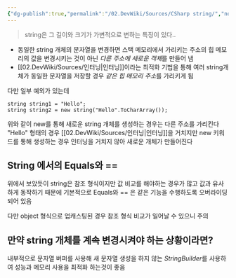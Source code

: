 ```yaml
---
{"dg-publish":true,"permalink":"/02.DevWiki/Sources/CSharp string/","noteIcon":"","created":"2024-10-24T10:59:36.000+09:00","updated":"2025-07-19T22:58:36.955+09:00"}
---
```


> string은 그 길이와 크기가 가변적으로 변하는 특징이 있다..

* 동일한 string 개체의 문자열을 변경하면 스택 메모리에서 가리키는 주소의 힙 메모리의 값을 변경시키는 것이 아닌 *다른 주소에 새로운 객체*를 만들어 냄 
* [[02.DevWiki/Sources/인터닝\|인터닝]]이라는 최적화 기법을 통해 여러 string개체가 동일한 문자열을 저장할 경우 *같은 힙 메모리 주소*를 가리키게 됨

다만 일부 예외가 있는데
```
string string1 = "Hello"; 
string string2 = new string("Hello".ToCharArray());
```
위와 같이 new를 통해 새로운 string 개체를 생성하는 경우는 다른 주소를 가리킨다
"Hello" 형태의 경우 [[02.DevWiki/Sources/인터닝\|인터닝]]을 거치지만 new 키워드를 통해 생성하는 경우 인터닝을 거치지 않아 새로운 개체가 만들어진다
## String 에서의 Equals와 ==
위에서 보았듯이 string은 참조 형식이지만 값 비교를 해야하는 경우가 많고 값과 유사하게 동작하기 때문에 기본적으로 Equals와 == 은 같은 기능을 수행하도록 오버라이딩 되어 있음

다만 object 형식으로 업캐스팅된 경우 참조 형식 비교가 일어날 수 있으니 주의
## 만약 string 개체를 계속 변경시켜야 하는 상황이라면?
내부적으로 문자열 버퍼를 사용해 새 문자열 생성을 하지 않는 *StringBuilder*를 사용하여 성능과 메모리 사용을 최적화 하는것이 좋음

